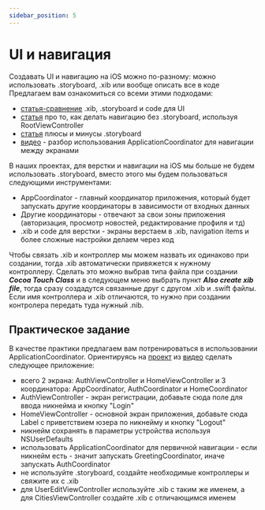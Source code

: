 ```yaml
---
sidebar_position: 5
---
```


# UI и навигация 

Создавать UI и навигацию на iOS можно по-разному: можно использовать .storyboard, .xib или вообще описать все в коде  
Предлагаем вам ознакомиться со всеми этими подходами:
- [статья-сравнение](https://putkovdimi.medium.com/%D0%BF%D0%BE%D0%B4%D1%85%D0%BE%D0%B4%D1%8B-%D0%BA-%D1%80%D0%B5%D0%B0%D0%BB%D0%B8%D0%B7%D0%B0%D1%86%D0%B8%D0%B8-ui-%D0%B2-swift-22de5f1662f4) .xib, .storyboard и code для UI
- [статья](https://swiftbook.ru/post/tutorials/ios-root-controller-navigation/) про то, как делать навигацию без .storyboard, используя RootViewController
- [статья](https://habr.com/ru/company/mobileup/blog/456086/) плюсы и минусы .storyboard
- [видео](https://www.youtube.com/watch?v=Pt9TGFzLVzc) - разбор использования ApplicationCoordinator для навигации между экранами

В наших проектах, для верстки и навигации на iOS мы больше не будем использовать .storyboard, вместо этого мы будем пользоваться следующими инструментами:
- AppCoordinator - главный координатор приложения, который будет запускать другие координаторы в зависимости от входных данных
- Другие координаторы - отвечают за свои зоны приложения (авторизация, просмотр новостей, редактирование профиля и тд)
- .xib и code для верстки - экраны верстаем в .xib, navigation items и более сложные настройки делаем через код 

Чтобы связать .xib и контроллер мы можем назвать их одинаково при создании, тогда .xib автоматически привяжется к нужному контроллеру. Сделать это можно выбрав типа файла при создании ***Cocoa Touch Class*** и в следующем меню выбрать пункт ***Also create xib file***, тогда сразу создадутся связанные друг с другом .xib и .swift файлы.  
Если имя контроллера и .xib отличаются, то нужно при создании контролера передать туда нужный .nib. 

## Практическое задание

В качестве практики предлагаем вам потренироваться в использовании ApplicationCoordinator. Ориентируясь на [проект](https://github.com/pegurov/CoordinatorsDemo) из [видео](https://www.youtube.com/watch?v=Pt9TGFzLVzc) сделать следующее приложение: 
- всего 2 экрана: AuthViewController и HomeViewController и 3 координатора: AppCoordinator, AuthCoordinator и HomeCoordinator
- AuthViewController - экран регистрации, добавьте сюда поле для ввода никнейма и кнопку "Login"
- HomeViewController - основной экран приложения, добавьте сюда Label с приветствием юзера по никнейму и кнопку "Logout"
- никнейм сохранять в параметры устройства используя NSUserDefaults 
- использовать ApplicationCoordinator для первичной навигации - если никнейм есть - значит запускать GreetingCoordinator, иначе запускать AuthCoordinator
- не используйте .storyboard, создайте необходимые контроллеры и свяжите их с .xib
- для UserEditViewController используйте .xib с таким же именем, а для CitiesViewController создайте .xib с отличающимся именем

